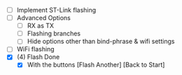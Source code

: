 - [ ] Implement ST-Link flashing
- [ ] Advanced Options
    - [ ] RX as TX
    - [ ] Flashing branches
    - [ ] Hide options other than bind-phrase & wifi settings
- [ ] WiFi flashing
- [x] (4) Flash Done
  - [x] With the buttons [Flash Another] [Back to Start] 